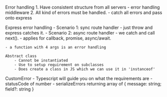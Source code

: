 Error handling
    1. Have consistent structure from all servers
        - error handling middleware
    2. All kind of errors must be handled.
        - catch all errors and pass onto express

Express error handling
    - Scenario 1: sync route handler - just throw and express catches it.
    - Scenario 2: async route handler - we catch and call next().
        - applies for callback, promise, async/await.
    
    - a function with 4 args is an error handling
    
    Abstract class
        - Cannot be instantiated
        - Use to setup requirement on subclasses
        - Does create a class in JS which we can use it in 'instanceof'
        

CustomError
    - Typescript will guide you on what the requirements are
    - statusCode of number
    - serializeErrors returning array of { message: string; field?: string }
